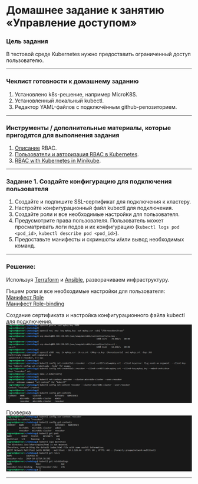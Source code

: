 # Домашнее задание к занятию «Управление доступом»

### Цель задания

В тестовой среде Kubernetes нужно предоставить ограниченный доступ пользователю.

------

### Чеклист готовности к домашнему заданию

1. Установлено k8s-решение, например MicroK8S.
2. Установленный локальный kubectl.
3. Редактор YAML-файлов с подключённым github-репозиторием.

------

### Инструменты / дополнительные материалы, которые пригодятся для выполнения задания

1. [Описание](https://kubernetes.io/docs/reference/access-authn-authz/rbac/) RBAC.
2. [Пользователи и авторизация RBAC в Kubernetes](https://habr.com/ru/company/flant/blog/470503/).
3. [RBAC with Kubernetes in Minikube](https://medium.com/@HoussemDellai/rbac-with-kubernetes-in-minikube-4deed658ea7b).

------

### Задание 1. Создайте конфигурацию для подключения пользователя

1. Создайте и подпишите SSL-сертификат для подключения к кластеру.
2. Настройте конфигурационный файл kubectl для подключения.
3. Создайте роли и все необходимые настройки для пользователя.
4. Предусмотрите права пользователя. Пользователь может просматривать логи подов и их конфигурацию (`kubectl logs pod <pod_id>`, `kubectl describe pod <pod_id>`).
5. Предоставьте манифесты и скриншоты и/или вывод необходимых команд.

------

### Решение:

Используя [Terraform](./files/terraform) и [Ansible](./files/ansible), разворачиваем инфраструктуру. 

Пишем роли и все необходимые настройки для пользователя:
 <br>[Манифест Role](./files/role.yaml)
 <br>[Манифест Role-binding](./files/role-binding.yaml)

 Создание сертификата и настройка конфигурационного файла kubectl для подключения.
 ![1.png](./img/1.png)

 Проверка
 ![2.png](./img/2.png)
 
------

